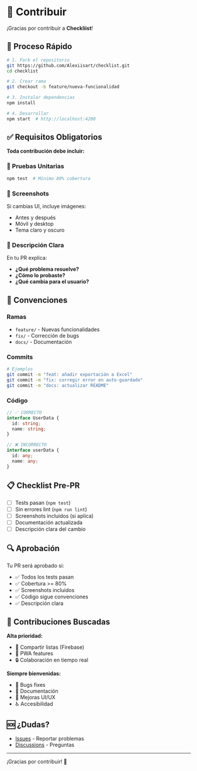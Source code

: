 # 🤝 Contribuir

¡Gracias por contribuir a **Checkliist**!

## 🚀 Proceso Rápido

```bash
# 1. Fork el repositorio
git https://github.com/Alexiisart/checklist.git
cd checklist

# 2. Crear rama
git checkout -b feature/nueva-funcionalidad

# 3. Instalar dependencias
npm install

# 4. Desarrollar
npm start  # http://localhost:4200
```

## ✅ Requisitos Obligatorios

**Toda contribución debe incluir:**

### 🧪 Pruebas Unitarias

```bash
npm test  # Mínimo 80% cobertura
```

### 📸 Screenshots

Si cambias UI, incluye imágenes:

- Antes y después
- Móvil y desktop
- Tema claro y oscuro

### 📝 Descripción Clara

En tu PR explica:

- **¿Qué problema resuelve?**
- **¿Cómo lo probaste?**
- **¿Qué cambia para el usuario?**

## 🎯 Convenciones

### Ramas

- `feature/` - Nuevas funcionalidades
- `fix/` - Corrección de bugs
- `docs/` - Documentación

### Commits

```bash
# Ejemplos
git commit -m "feat: añadir exportación a Excel"
git commit -m "fix: corregir error en auto-guardado"
git commit -m "docs: actualizar README"
```

### Código

```typescript
// ✅ CORRECTO
interface UserData {
  id: string;
  name: string;
}

// ❌ INCORRECTO
interface userData {
  id: any;
  name: any;
}
```

## 📋 Checklist Pre-PR

- [ ] Tests pasan (`npm test`)
- [ ] Sin errores lint (`npm run lint`)
- [ ] Screenshots incluidos (si aplica)
- [ ] Documentación actualizada
- [ ] Descripción clara del cambio

## 🔍 Aprobación

Tu PR será aprobado si:

- ✅ Todos los tests pasan
- ✅ Cobertura >= 80%
- ✅ Screenshots incluidos
- ✅ Código sigue convenciones
- ✅ Descripción clara

## 🎯 Contribuciones Buscadas

**Alta prioridad:**

- 🚀 Compartir listas (Firebase)
- 📱 PWA features
- 🔒 Colaboración en tiempo real

**Siempre bienvenidas:**

- 🐛 Bugs fixes
- 📖 Documentación
- 🎨 Mejoras UI/UX
- ♿ Accesibilidad

## 🆘 ¿Dudas?

- [Issues](https://github.com/Alexiisart/checklist/issues) - Reportar problemas
- [Discussions](https://github.com/Alexiisart/checklist/discussions) - Preguntas

---

¡Gracias por contribuir! 🚀
